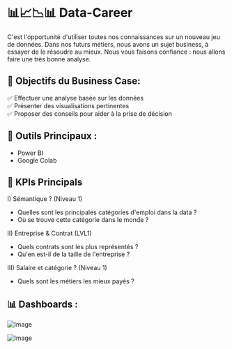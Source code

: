# 📊📈📉📊 Data-Career

C'est l'opportunité d'utiliser toutes nos connaissances sur un nouveau jeu de données.
Dans nos futurs métiers, nous avons un sujet business, à essayer de le résoudre au mieux. Nous vous faisons confiance : nous allons faire une très bonne analyse.

## 🎯 Objectifs du Business Case:

  ✅ Effectuer une analyse basée sur les données <br>
  ✅ Présenter des visualisations pertinentes <br>
  ✅ Proposer des conseils pour aider à la prise de décision

## 🧰 Outils Principaux : 

- Power BI
- Google Colab

## 🧠 KPIs Principals

  I) Sémantique ? (Niveau 1)
  - Quelles sont les principales catégories d'emploi dans la data ?
  - Où se trouve cette catégorie dans le monde ?
  
  II) Entreprise & Contrat (LVL1)
  - Quels contrats sont les plus représentés ?
  - Qu'en est-il de la taille de l'entreprise ?
  
  III) Salaire et catégorie ? (Niveau 1)
  - Quels sont les métiers les mieux payés ?

## 📊 Dashboards : 

![Image](https://github.com/user-attachments/assets/07345e2c-25b9-490a-8386-c1326db3079e)

![Image](https://github.com/user-attachments/assets/3284accd-4c7e-420e-8d85-9117cb266d73)
